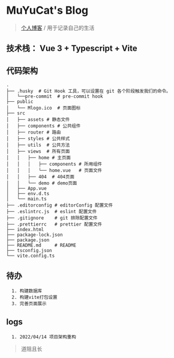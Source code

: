# MuYuCat's Blog
> [个人博客](https://muyucat.com) / 用于记录自己的生活

## 技术栈： Vue 3 + Typescript + Vite
## 代码架构


```
.
├── .husky  # Git Hook 工具，可以设置在 git 各个阶段触发我们的命令。
│   └──pre-commit  # pre-commit hook
├── public
│   └── Mlogo.ico  # 页面图标
├── src 
│   ├── assets # 静态文件
│   ├── components # 公共组件
│   ├── router # 路由
│   ├── styles # 公共样式
│   ├── utils  # 公共方法
│   ├── views  # 所有页面
│   │   ├── home # 主页面
│   │   │   ├── components # 所用组件
│   │   │   └── home.vue   # 页面文件
│   │   ├── 404  # 404页面
│   │   └── demo # demo页面
│   ├── App.vue 
│   ├── env.d.ts
│   └── main.ts
├── .editorconfig # editorConfig 配置文件
├── .eslintrc.js  # eslint 配置文件
├── .gitignore    # git 排除配置文件
├── .prettierrc   # prettier 配置文件
├── index.html
├── package-lock.json
├── package.json
├── README.md     # README
├── tsconfig.json
└── vite.config.ts
```
## 待办
```
  1. 构建数据库
  2. 构建vite打包设置
  3. 完善页面展示
```

## logs
```
  1. 2022/04/14 项目架构重构
```

> 道阻且长
